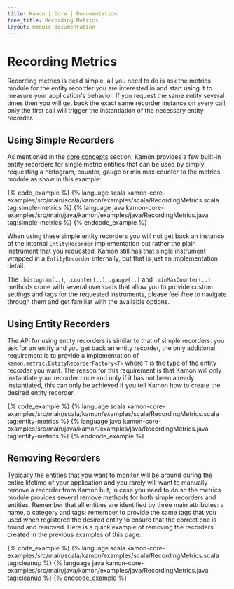 ```yaml
---
title: Kamon | Core | Documentation
tree_title: Recording Metrics
layout: module-documentation
---
```


Recording Metrics
=================

Recording metrics is dead simple, all you need to do is ask the metrics module for the entity recorder you are
interested in and start using it to measure your application's behavior. If you request the same entity several times
then you will get back the exact same recorder instance on every call, only the first call will trigger the
instantiation of the necessary entity recorder.



Using Simple Recorders
----------------------

As mentioned in the [core concepts] section, Kamon provides a few built-in entity recorders for single metric entities
that can be used by simply requesting a histogram, counter, gauge or min max counter to the metrics module as show in
this example:

{% code_example %}
{%   language scala kamon-core-examples/src/main/scala/kamon/examples/scala/RecordingMetrics.scala tag:simple-metrics %}
{%   language java kamon-core-examples/src/main/java/kamon/examples/java/RecordingMetrics.java tag:simple-metrics %}
{% endcode_example %}

When using these simple entity recorders you will not get back an instance of the internal `EntityRecorder`
implementation but rather the plain instrument that you requested. Kamon still has that single instrument wrapped in a
`EntityRecorder` internally, but that is just an implementation detail.

The `.histogram(..)`, `.counter(..)`, `.gauge(..)` and `.minMaxCounter(..)` methods come with several overloads that
allow you to provide custom settings and tags for the requested instruments, please feel free to navigate through them
and get familiar with the available options.



Using Entity Recorders
----------------------

The API for using entity recorders is similar to that of simple recorders: you ask for an entity and you get back an
entity recorder, the only additional requirement is to provide a implementation of
`kamon.metric.EntityRecorderFactory<T>` where `T` is the type of the entity recorder you want. The reason for this
requirement is that Kamon will only instantiate your recorder once and only if it has not been already instantiated,
this can only be achieved if you tell Kamon how to create the desired entity recorder.

{% code_example %}
{%   language scala kamon-core-examples/src/main/scala/kamon/examples/scala/RecordingMetrics.scala tag:entity-metrics %}
{%   language java kamon-core-examples/src/main/java/kamon/examples/java/RecordingMetrics.java tag:entity-metrics %}
{% endcode_example %}



Removing Recorders
------------------

Typically the entities that you want to monitor will be around during the entire lifetime of your application and you
rarely will want to manually remove a recorder from Kamon but, in case you need to do so the metrics module provides
several remove methods for both simple recorders and entities. Remember that all entities are identified by three main
attributes: a name, a category and tags; remember to provide the same tags that you used when registered the desired
entity to ensure that the correct one is found and removed. Here is a quick example of removing the recorders created in
the previous examples of this page:

{% code_example %}
{%   language scala kamon-core-examples/src/main/scala/kamon/examples/scala/RecordingMetrics.scala tag:cleanup %}
{%   language java kamon-core-examples/src/main/java/kamon/examples/java/RecordingMetrics.java tag:cleanup %}
{% endcode_example %}




[core concepts]: ../core-concepts/
